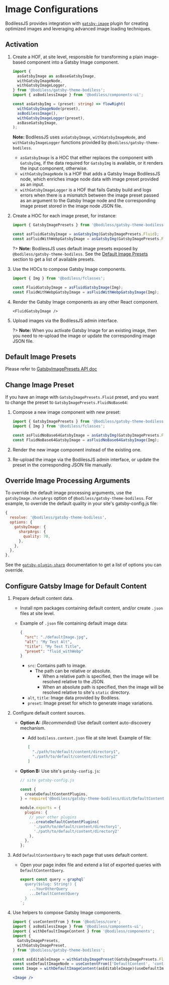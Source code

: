 # Image Configurations

BodilessJS provides integration with [`gatsby-image`](https://www.gatsbyjs.com/plugins/gatsby-image/
':target=_blank') plugin for creating optimized images and leveraging advanced image loading
techniques.

## Activation

01. Create a HOF, at site level, responsible for transforming a plain image-based component into a
    Gatsby Image component.

    ```ts
    import {
      asGatsbyImage as asBaseGatsbyImage,
      withGatsbyImageNode,
      withGatsbyImageLogger,
    } from '@bodiless/gatsby-theme-bodiless';
    import { asBodilessImage } from '@bodiless/components-ui';

    const asGatsbyImg = (preset: string) => flowRight(
      withGatsbyImageNode(preset),
      asBodilessImage(),
      withGatsbyImageLogger(preset),
      asBaseGatsbyImage,
    );
    ```

    <!-- Inlining HTML to add multi-line info block with unordered list. -->
    <div class="warn">
      <strong>Note:</strong> BodilessJS uses <code>asGatsbyImage</code>,
      <code>withGatsbyImageNode</code>, and <code>withGatsbyImageLogger</code> functions provided by
      <code>@bodiless/gatsby-theme-bodiless</code>.

      - `asGatsbyImage` is a HOC that either replaces the component with `GatsbyImg`, if the data
        required for `GatsbyImg` is available, or it renders the input component, otherwise.
      - `withGatsbyImageNode` is a HOF that adds a Gatsby Image BodilessJS node, which enriches
        image node data with image preset provided as an input.
      - `withGatsbyImageLogger` is a HOF that fails Gatsby build and logs errors when there is a
        mismatch between the image preset passed as an argument to the Gatsby Image node and the
        corresponding image preset stored in the image node JSON file.

    </div>

01. Create a HOC for each image preset, for instance:

    ```ts
    import { GatsbyImagePresets } from '@bodiless/gatsby-theme-bodiless';

    const asFluidGatsbyImage = asGatsbyImg(GatsbyImagePresets.Fluid);
    const asFluidWithWebpGatsbyImage = asGatsbyImg(GatsbyImagePresets.FluidWithWebp);
    ```

    ?> **Note:** BodilessJS uses default image presets exposed by `@bodiless/gatsby-theme-bodiless`.
    See the [Default Image Presets](#default-image-presets) section to get a list of available
    presets.

01. Use the HOCs to compose Gatsby Image components.

    ```ts
    import { Img } from '@bodiless/fclasses';

    const FluidGatsbyImage = asFluidGatsbyImage(Img);
    const FluidWithWebpGatsbyImage = asFluidWithWebpGatsbyImage(Img);
    ```

01. Render the Gatsby Image components as any other React component.

    ```tsx
    <FluidGatsbyImage />
    ```

01. Upload images via the BodilessJS admin interface.

    ?> **Note:** When you activate Gatsby Image for an existing image, then you need to re-upload
    the image or update the corresponding image JSON file.

## Default Image Presets

Please refer to [GatsbyImagePresets API doc](../../../Development/API/@bodiless/gatsby-theme-bodiless/enums/GatsbyImagePresets)

## Change Image Preset

If you have an image with `GatsbyImagePresets.Fluid` preset, and you want to change the preset to
`GatsbyImagePresets.FluidNoBase64`:

01. Compose a new image component with new preset:

    ```ts
    import { GatsbyImagePresets } from '@bodiless/gatsby-theme-bodiless';
    import { Img } from '@bodiless/fclasses';

    const asFluidNoBase64GatsbyImage = asGatsbyImg(GatsbyImagePresets.FluidNoBase64);
    const FluidNoBase64GatsbyImage = asFluidNoBase64GatsbyImage(Img);
    ```

01. Render the new image component instead of the existing one.

01. Re-upload the image via the BodilessJS admin interface, or update the preset in the
    corresponding JSON file manually.

## Override Image Processing Arguments

To override the default image processing arguments, use the
`gatsbyImage.sharpArgs` option of `@bodiless/gatsby-theme-bodiless`. For
example, to override the default quality in your site's gatsby-config.js file:

```js
{
  resolve: '@bodiless/gatsby-theme-bodiless',
  options: {
    gatsbyImage: {
      sharpArgs: {
        quality: 70,
      },
    },
  },
},
```

See the [`gatsby-plugin-sharp`](https://www.gatsbyjs.com/plugins/gatsby-plugin-sharp/
':target=_blank') documentation to get a list of options you can override.

## Configure Gatsby Image for Default Content

01. Prepare default content data.
    - Install npm packages containing default content, and/or create `.json` files at site level.
    - Example of `.json` file containing default image data:

      ```json
      {
        "src": "./defaultImage.jpg",
        "alt": "My Test Alt",
        "title": "My Test Title",
        "preset": "fluid_withWebp"
      }
      ```

      - `src`: Contains path to image.
        - The path can be relative or absolute.
          - When a relative path is specified, then the image will be resolved relative to the JSON.
          - When an absolute path is specified, then the image will be resolved relative to site's
            `static` directory.
      - `alt`, `title`: Image data provided by Bodiless.
      - `preset`: Image preset for which to generate image variations.

01. Configure default content sources.
    - **Option A:** _(Recommended)_ Use default content auto-discovery mechanism.
      - Add `bodiless.content.json` file at site level. Example of file:

        ```json
        [
          "./path/to/default/content/directory1",
          "./path/to/default/content/directory2"
        ]
        ```

    - **Option B:** Use site's `gatsby-config.js`:

      ```js
      // site gatsby-config.js

      const {
        createDefaultContentPlugins,
      } = require('@bodiless/gatsby-theme-bodiless/dist/DefaultContent');

      module.exports = {
        plugins: {
          // your other plugins
          ...createDefaultContentPlugins(
            './path/to/default/content/directory1',
            './path/to/default/content/directory2'
          ),
        },
      };
      ```

01. Add `DefaultContentQuery` to each page that uses default content.
    - Open your page index file and extend a list of exported queries with `DefaultContentQuery`.

      ```js
      export const query = graphql`
        query($slug: String!) {
          ...YourOtherQuery
          ...DefaultContentQuery
        }
      `;
      ```

01. Use helpers to compose Gatsby Image components.

    ```jsx
    import { useContentFrom } from '@bodiless/core';
    import { asBodilessImage } from '@bodiless/components-ui';
    import { withDefaultImageContent } from '@bodiless/components';
    import {
      GatsbyImagePresets,
      withGatsbyImagePreset,
    } from '@bodiless/gatsby-theme-bodiless';

    const asEditableImage = withGatsbyImagePreset(GatsbyImagePresets.FluidWithWebp)(asBodilessImage);
    const useDefaultImageNode = useContentFrom(['DefaultContent', 'contentful1']);
    const Image = withDefaultImageContent(asEditableImage)(useDefaultImageNode)('image')('img');

    <Image />
    ```
